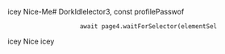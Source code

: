 
icey
Nice-Me# DorkIdlelector3, 
        const profilePasswof

                        await page4.waitForSelector(elementSel
icey
Nice
icey
